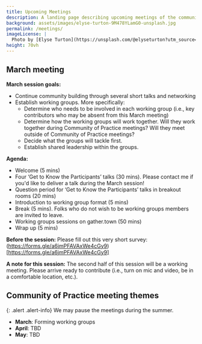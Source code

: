 ```yaml
---
title: Upcoming Meetings
description: A landing page describing upcoming meetings of the community of practice
background: assets/images/elyse-turton-9M478YLamG0-unsplash.jpg
permalink: /meetings/
imageLicense: |
  Photo by [Elyse Turton](https://unsplash.com/@elyseturton?utm_source=unsplash&utm_medium=referral&utm_content=creditCopyText) on [Unsplash](https://unsplash.com/s/photos/nova-scotia?utm_source=unsplash&utm_medium=referral&utm_content=creditCopyText)  
height: 70vh
---
```




## March meeting

**March session goals:**
* Continue community building through several short talks and networking
* Establish working groups. More specifically:
	* Determine who needs to be involved in each working group (i.e., key contributors who may be absent from this March meeting)
	* Determine how the working groups will work together. Will they work together during Community of Practice meetings? Will they meet outside of Community of Practice meetings?
	* Decide what the groups will tackle first. 
	* Establish shared leadership within the groups. 

**Agenda:**
* Welcome (5 mins)
* Four ‘Get to Know the Participants’ talks (30 mins). Please contact me if you'd like to deliver a talk during the March session!
* Question period for ‘Get to Know the Participants’ talks in breakout rooms (20 mins)
* Introduction to working group format (5 mins)
* Break (5 mins). Folks who do not wish to be working groups members are invited to leave.
* Working groups sessions on gather.town (50 mins)
* Wrap up (5 mins)
 
**Before the session:**
Please fill out this very short survey: (https://forms.gle/a6jmPFAVAxWe4cGy9)[https://forms.gle/a6jmPFAVAxWe4cGy9]
 
**A note for this session:**
The second half of this session will be a working meeting. Please arrive ready to contribute (i.e., turn on mic and video, be in a comfortable location, etc.). 


## Community of Practice meeting themes

{: .alert .alert-info}
We may pause the meetings during the summer. 

* **March**: Forming working groups
* **April**: TBD
* **May**: TBD

